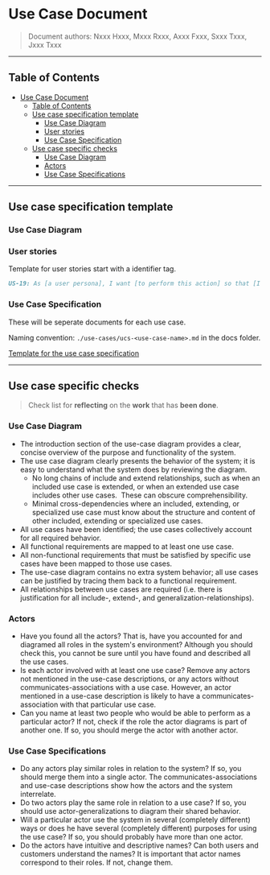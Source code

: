 # Use Case Document

> Document authors:
> Nxxx Hxxx, Mxxx Rxxx, Axxx Fxxx, Sxxx Txxx, Jxxx Txxx

---

## Table of Contents

- [Use Case Document](#use-case-document)
  - [Table of Contents](#table-of-contents)
  - [Use case specification template](#use-case-specification-template)
    - [Use Case Diagram](#use-case-diagram)
    - [User stories](#user-stories)
    - [Use Case Specification](#use-case-specification)
  - [Use case specific checks](#use-case-specific-checks)
    - [Use Case Diagram](#use-case-diagram-1)
    - [Actors](#actors)
    - [Use Case Specifications](#use-case-specifications)

---

## Use case specification template

### Use Case Diagram

### User stories

Template for user stories start with a identifier tag.

```markdown
US-19: As [a user persona], I want [to perform this action] so that [I can accomplish this goal].
```

### Use Case Specification

These will be seperate documents for each use case.

Naming convention: `./use-cases/ucs-<use-case-name>.md` in the docs folder.

[Template for the use case specification](./use-cases/ucs-template.md)

---

## Use case specific checks

> Check list for **reflecting** on the **work** that has **been done**. 

### Use Case Diagram


- The introduction section of the use-case diagram provides a clear, concise overview of the purpose and functionality of the system.
- The use case diagram clearly presents the behavior of the system; it is easy to understand what the system does by reviewing the diagram. 
  - No long chains of include and extend relationships, such as when an included use case is extended, or when an extended use case includes other use cases.  These can obscure comprehensibility. 
  - Minimal cross-dependencies where an included, extending, or specialized use case must know about the structure and content of other included, extending or specialized use cases. 
- All use cases have been identified; the use cases collectively account for all required behavior. 
- All functional requirements are mapped to at least one use case. 
- All non-functional requirements that must be satisfied by specific use cases have been mapped to those use cases. 
- The use-case diagram contains no extra system behavior; all use cases can be justified by tracing them back to a functional requirement. 
- All relationships between use cases are required (i.e. there is justification for all include-, extend-, and generalization-relationships). 

### Actors

- Have you found all the actors? That is, have you accounted for and diagramed all roles in the system's environment? Although you should check this, you cannot be sure until you have found and described all the use cases. 
- Is each actor involved with at least one use case? Remove any actors not mentioned in the use-case descriptions, or any actors without communicates-associations with a use case. However, an actor mentioned in a use-case description is likely to have a communicates-association with that particular use case. 
- Can you name at least two people who would be able to perform as a particular actor? If not, check if the role the actor diagrams is part of another one. If so, you should merge the actor with another actor. 

### Use Case Specifications

- Do any actors play similar roles in relation to the system? If so, you should merge them into a single actor. The communicates-associations and use-case descriptions show how the actors and the system interrelate. 
- Do two actors play the same role in relation to a use case? If so, you should use actor-generalizations to diagram their shared behavior. 
- Will a particular actor use the system in several (completely different) ways or does he have several (completely different) purposes for using the use case? If so, you should probably have more than one actor.
- Do the actors have intuitive and descriptive names? Can both users and customers understand the names?  It is important that actor names correspond to their roles. If not, change them.